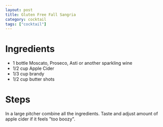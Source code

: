 ```yaml
---
layout: post
title: Gluten Free Fall Sangria
category: cocktail
tags: ["cocktail"]
---
```

# Ingredients
* 1 bottle Moscato, Proseco, Asti or another sparkling wine
* 1/2 cup Apple Cider
* 1/3 cup brandy
* 1/2 cup butter shots

# Steps

In a large pitcher combine all the ingredients.  Taste and adjust amount of apple cider if it feels "too boozy".